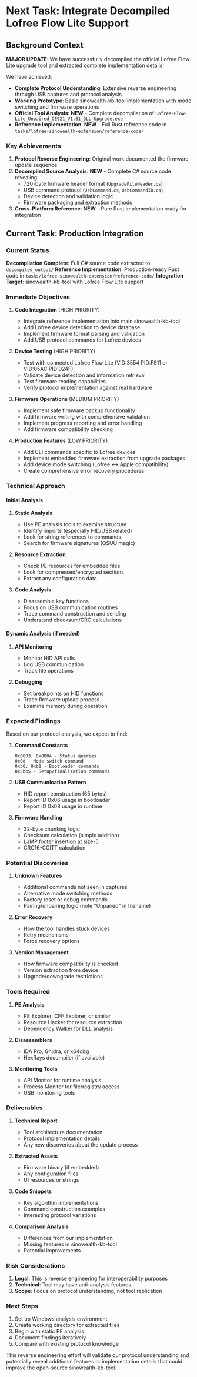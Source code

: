 # Next Task: Integrate Decompiled Lofree Flow Lite Support

## Background Context

**MAJOR UPDATE**: We have successfully decompiled the official Lofree Flow Lite upgrade tool and extracted complete implementation details!

We have achieved:
- **Complete Protocol Understanding**: Extensive reverse engineering through USB captures and protocol analysis
- **Working Prototype**: Basic sinowealth-kb-tool implementation with mode switching and firmware operations
- **Official Tool Analysis**: **NEW** - Complete decompilation of `Lofree-Flow-Lite_Unpaired_OE921_V1.61_DLL_Upgrade.exe`
- **Reference Implementation**: **NEW** - Full Rust reference code in `tasks/lofree-sinowealth-extension/reference-code/`

### Key Achievements
1. **Protocol Reverse Engineering**: Original work documented the firmware update sequence
2. **Decompiled Source Analysis**: **NEW** - Complete C# source code revealing:
   - 720-byte firmware header format (`UpgradeFileHeader.cs`)
   - USB command protocol (`UsbCommand.cs`, `UsbCommandID.cs`)
   - Device detection and validation logic
   - Firmware packaging and extraction methods
3. **Cross-Platform Reference**: **NEW** - Pure Rust implementation ready for integration

## Current Task: Production Integration

### Current Status
**Decompilation Complete**: Full C# source code extracted to `decompiled_output/`
**Reference Implementation**: Production-ready Rust code in `tasks/lofree-sinowealth-extension/reference-code/`
**Integration Target**: sinowealth-kb-tool with Lofree Flow Lite support

### Immediate Objectives

1. **Code Integration** (HIGH PRIORITY)
   - Integrate reference implementation into main sinowealth-kb-tool
   - Add Lofree device detection to device database
   - Implement firmware format parsing and validation
   - Add USB protocol commands for Lofree devices

2. **Device Testing** (HIGH PRIORITY)
   - Test with connected Lofree Flow Lite (VID:3554 PID:F811 or VID:05AC PID:024F)
   - Validate device detection and information retrieval
   - Test firmware reading capabilities
   - Verify protocol implementation against real hardware

3. **Firmware Operations** (MEDIUM PRIORITY)
   - Implement safe firmware backup functionality
   - Add firmware writing with comprehensive validation
   - Implement progress reporting and error handling
   - Add firmware compatibility checking

4. **Production Features** (LOW PRIORITY)
   - Add CLI commands specific to Lofree devices
   - Implement embedded firmware extraction from upgrade packages
   - Add device mode switching (Lofree ↔ Apple compatibility)
   - Create comprehensive error recovery procedures

### Technical Approach

#### Initial Analysis
1. **Static Analysis**
   - Use PE analysis tools to examine structure
   - Identify imports (especially HID/USB related)
   - Look for string references to commands
   - Search for firmware signatures (Q$UU magic)

2. **Resource Extraction**
   - Check PE resources for embedded files
   - Look for compressed/encrypted sections
   - Extract any configuration data

3. **Code Analysis**
   - Disassemble key functions
   - Focus on USB communication routines
   - Trace command construction and sending
   - Understand checksum/CRC calculations

#### Dynamic Analysis (if needed)
1. **API Monitoring**
   - Monitor HID API calls
   - Log USB communication
   - Track file operations

2. **Debugging**
   - Set breakpoints on HID functions
   - Trace firmware upload process
   - Examine memory during operation

### Expected Findings

Based on our protocol analysis, we expect to find:

1. **Command Constants**
   ```
   0x0803, 0x0804 - Status queries
   0x0d - Mode switch command
   0xb0, 0xb1 - Bootloader commands
   0x5bb5 - Setup/finalization commands
   ```

2. **USB Communication Pattern**
   - HID report construction (65 bytes)
   - Report ID 0x06 usage in bootloader
   - Report ID 0x08 usage in runtime

3. **Firmware Handling**
   - 32-byte chunking logic
   - Checksum calculation (simple addition)
   - LJMP footer insertion at size-5
   - CRC16-CCITT calculation

### Potential Discoveries

1. **Unknown Features**
   - Additional commands not seen in captures
   - Alternative mode switching methods
   - Factory reset or debug commands
   - Pairing/unpairing logic (note "Unpaired" in filename)

2. **Error Recovery**
   - How the tool handles stuck devices
   - Retry mechanisms
   - Force recovery options

3. **Version Management**
   - How firmware compatibility is checked
   - Version extraction from device
   - Upgrade/downgrade restrictions

### Tools Required

1. **PE Analysis**
   - PE Explorer, CFF Explorer, or similar
   - Resource Hacker for resource extraction
   - Dependency Walker for DLL analysis

2. **Disassemblers**
   - IDA Pro, Ghidra, or x64dbg
   - HexRays decompiler (if available)

3. **Monitoring Tools**
   - API Monitor for runtime analysis
   - Process Monitor for file/registry access
   - USB monitoring tools

### Deliverables

1. **Technical Report**
   - Tool architecture documentation
   - Protocol implementation details
   - Any new discoveries about the update process

2. **Extracted Assets**
   - Firmware binary (if embedded)
   - Any configuration files
   - UI resources or strings

3. **Code Snippets**
   - Key algorithm implementations
   - Command construction examples
   - Interesting protocol variations

4. **Comparison Analysis**
   - Differences from our implementation
   - Missing features in sinowealth-kb-tool
   - Potential improvements

### Risk Considerations

1. **Legal**: This is reverse engineering for interoperability purposes
2. **Technical**: Tool may have anti-analysis features
3. **Scope**: Focus on protocol understanding, not tool replication

### Next Steps

1. Set up Windows analysis environment
2. Create working directory for extracted files
3. Begin with static PE analysis
4. Document findings iteratively
5. Compare with existing protocol knowledge

This reverse engineering effort will validate our protocol understanding and potentially reveal additional features or implementation details that could improve the open-source sinowealth-kb-tool.